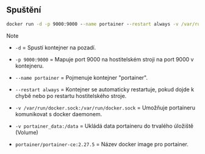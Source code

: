 ## Spuštění

```cmd
docker run -d -p 9000:9000 --name portainer --restart always -v /var/run/docker.sock:/var/run/docker.sock -v portainer_data:/data portainer/portainer-ce:2.27.5
```

> [!NOTE]
> - `-d` = Spustí kontejner na pozadí.
>
> - `-p 9000:9000` = Mapuje port 9000 na hostitelském stroji na port 9000 v kontejneru.
>
> - `--name portainer` = Pojmenuje kontejner "portainer".
>
> - `--restart always` = Kontejner se automaticky restartuje, pokud dojde k chybě nebo po restartu hostitelského stroje.
>
> - `-v /var/run/docker.sock:/var/run/docker.sock` = Umožňuje portaineru komunikovat s docker daemonem.
>
> - `-v portainer_data:/data` = Ukládá data portaineru do trvalého úložiště (Volume)
>
> - `portainer/portainer-ce:2.27.5` = Název docker image pro portainer.